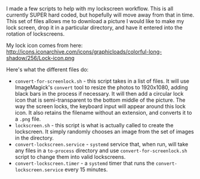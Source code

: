 I made a few scripts to help with my lockscreen workflow. This is all currently SUPER hard coded, but hopefully will move away from that in time. This set of files allows me to download a picture I would like to make my lock screen, drop it in a particular directory, and have it entered into the rotation of lockscreens.

My lock icon comes from here: http://icons.iconarchive.com/icons/graphicloads/colorful-long-shadow/256/Lock-icon.png

Here's what the different files do:

* `convert-for-screenlock.sh` - this script takes in a list of files. It will use ImageMagick's `convert` tool to resize the photos to 1920x1080, adding black bars in the process if necessary. It will then add a circular lock icon that is semi-transparent to the bottom middle of the picture. The way the screen locks, the keyboard input will appear around this lock icon. It also retains the filename without an extension, and converts it to a `.png` file. 
* `lockscreen.sh` - this script is what is actually called to create the lockscreen. It simply randomly chooses an image from the set of images in the directory.
* `convert-lockscreen.service` - `systemd` service that, when run, will take any files in a `to-process` directory and use `convert-for-screenlock.sh` script to change them into valid lockscreens.
* `convert-lockscreen.timer` - a `systemd` timer that runs the `convert-lockscreen.service` every 15 minutes. 
